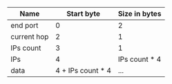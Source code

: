 | Name        | Start byte        | Size in bytes  |
| ----------- | ----------------- | -------------- |
| end port    | 0                 | 2              |
| current hop | 2                 | 1              |
| IPs count   | 3                 | 1              |
| IPs         | 4                 | IPs count * 4  |
| data        | 4 + IPs count * 4 | ...            |

